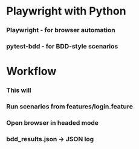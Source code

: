 # Playwright with Python
### Playwright - for browser automation  
### pytest-bdd - for BDD-style scenarios 

# Workflow
### This will
### Run scenarios from features/login.feature
### Open browser in headed mode
### bdd_results.json →  JSON log
